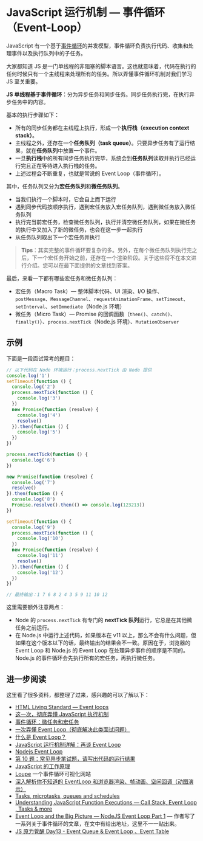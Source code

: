 # JavaScript 运行机制 — 事件循环（Event-Loop）

JavaScript 有一个基于[事件循环](https://developer.mozilla.org/en-US/docs/Web/JavaScript/EventLoop)的并发模型，事件循环负责执行代码、收集和处理事件以及执行队列中的子任务。

大家都知道 JS 是一门单线程的非阻塞的脚本语言。这也就意味着，代码在执行的任何时候只有一个主线程来处理所有的任务。所以弄懂事件循环机制对我们学习 JS 至关重要。

**JS 单线程基于事件循环**：分为异步任务和同步任务。同步任务执行完，在执行异步任务中的内容。

基本的执行步骤如下：

- 所有的同步任务都在主线程上执行，形成一个**执行栈（execution context stack）**。
- 主线程之外，还存在一个**任务队列（task queue）**。只要异步任务有了运行结果，就在**任务队列**中放置一个事件。
- 一旦**执行栈**中的所有同步任务执行完毕，系统会到**任务队列**读取并执行已经运行完且正在等待进入执行栈的任务。
- 上述过程会不断重复，也就是常说的 Event Loop（事件循环）。

其中，任务队列又分为**宏任务队列**和**微任务队列**。

- 当我们执行一个脚本时，它会自上而下运行
- 遇到同步代码按顺序执行，遇到宏任务放入宏任务队列，遇到微任务放入微任务队列
- 执行完当前宏任务，检查微任务队列，执行并清空微任务队列，如果在微任务的执行中又加入了新的微任务，也会在这一步一起执行
- 从任务队列取出下一个宏任务并执行

> **Tips**：其实完整的事件循环要复杂的多。另外，在每个微任务队列执行完之后，下一个宏任务开始之前，还存在一个渲染阶段。关于这些将不在本文进行介绍。您可以在最下面提供的文章找到答案。

最后，来看一下都有哪些宏任务和微任务队列：

- 宏任务（Macro Task）— 整体脚本代码、UI 渲染、I/O 操作、`postMessage`、`MessageChannel`、`requestAnimationFrame`、`setTimeout`、`setInterval`、`setImmediate`（Node.js 环境）
- 微任务（Micro Task）— Promise 的回调函数（`then()`、`catch()`、`finally()`）、`process.nextTick`（Node.js 环境）、`MutationObserver`

## 示例

下面是一段面试常考的题目：

```js
// 以下代码在 Node 环境运行：process.nextTick 由 Node 提供
console.log('1')
setTimeout(function () {
  console.log('2')
  process.nextTick(function () {
    console.log('3')
  })
  new Promise(function (resolve) {
    console.log('4')
    resolve()
  }).then(function () {
    console.log('5')
  })
})

process.nextTick(function () {
  console.log('6')
})

new Promise(function (resolve) {
  console.log('7')
  resolve()
}).then(function () {
  console.log('8')
  Promise.resolve().then(() => console.log(123213))
})

setTimeout(function () {
  console.log('9')
  process.nextTick(function () {
    console.log('10')
  })
  new Promise(function (resolve) {
    console.log('11')
    resolve()
  }).then(function () {
    console.log('12')
  })
})

// 最终输出：1 7 6 8 2 4 3 5 9 11 10 12
```

这里需要额外注意两点：

- Node 的 `process.nextTick` 有专门的 **nextTick 队列**运行，它总是在其他微任务之前运行。
- 在 Node.js 中运行上述代码，如果版本在 v11 以上，那么不会有什么问题，但如果在这个版本以下的话，最终输出的结果会不一致。原因在于，浏览器的 Event Loop 和 Node.js 的 Event Loop 在处理异步事件的顺序是不同的。Node.js 的事件循环会先执行所有的宏任务，再执行微任务。

## 进一步阅读

这里看了很多资料，都整理了过来，感兴趣的可以了解以下：

- [HTML Living Standard — Event loops](https://html.spec.whatwg.org/multipage/webappapis.html#event-loops)
- [这一次，彻底弄懂 JavaScript 执行机制](https://juejin.cn/post/6844903512845860872)
- [事件循环：微任务和宏任务](https://zh.javascript.info/event-loop)
- [一次弄懂 Event Loop（彻底解决此类面试问题）](https://juejin.cn/post/6844903764202094606)
- [什么是 Event Loop？](https://www.ruanyifeng.com/blog/2013/10/event_loop.html)
- [JavaScript 运行机制详解：再谈 Event Loop](https://www.ruanyifeng.com/blog/2014/10/event-loop.html)
- [Nodejs Event Loop](https://stackoverflow.com/questions/10680601/nodejs-event-loop)
- [第 10 题：常见异步笔试题，请写出代码的运行结果](https://github.com/Advanced-Frontend/Daily-Interview-Question/issues/7)
- [JavaScript 的工作原理](https://blog.sessionstack.com/how-javascript-works-event-loop-and-the-rise-of-async-programming-5-ways-to-better-coding-with-2f077c4438b5)
- [Loupe](http://latentflip.com/loupe/?code=JC5vbignYnV0dG9uJywgJ2NsaWNrJywgZnVuY3Rpb24gb25DbGljaygpIHsKICAgIHNldFRpbWVvdXQoZnVuY3Rpb24gdGltZXIoKSB7CiAgICAgICAgY29uc29sZS5sb2coJ1lvdSBjbGlja2VkIHRoZSBidXR0b24hJyk7ICAgIAogICAgfSwgMjAwMCk7Cn0pOwoKY29uc29sZS5sb2coIkhpISIpOwoKc2V0VGltZW91dChmdW5jdGlvbiB0aW1lb3V0KCkgewogICAgY29uc29sZS5sb2coIkNsaWNrIHRoZSBidXR0b24hIik7Cn0sIDUwMDApOwoKY29uc29sZS5sb2coIldlbGNvbWUgdG8gbG91cGUuIik7!!!PGJ1dHRvbj5DbGljayBtZSE8L2J1dHRvbj4%3D) 一个事件循环可视化网站
- [深入解析你不知道的 EventLoop 和浏览器渲染、帧动画、空闲回调（动图演示）](https://juejin.cn/post/6844904165462769678)
- [Tasks, microtasks, queues and schedules](https://juejin.cn/post/6844903638238756878)
- [Understanding JavaScript Function Executions — Call Stack, Event Loop , Tasks & more](https://medium.com/@gaurav.pandvia/understanding-javascript-function-executions-tasks-event-loop-call-stack-more-part-1-5683dea1f5ec)
- [Event Loop and the Big Picture — NodeJS Event Loop Part 1](https://blog.insiderattack.net/event-loop-and-the-big-picture-nodejs-event-loop-part-1-1cb67a182810) — 作者写了一系列关于事件循环的文章，在文中有给出地址，这里不一一贴出来。
- [JS 原力覺醒 Day13 - Event Queue & Event Loop 、Event Table](https://ithelp.ithome.com.tw/articles/10221944)

